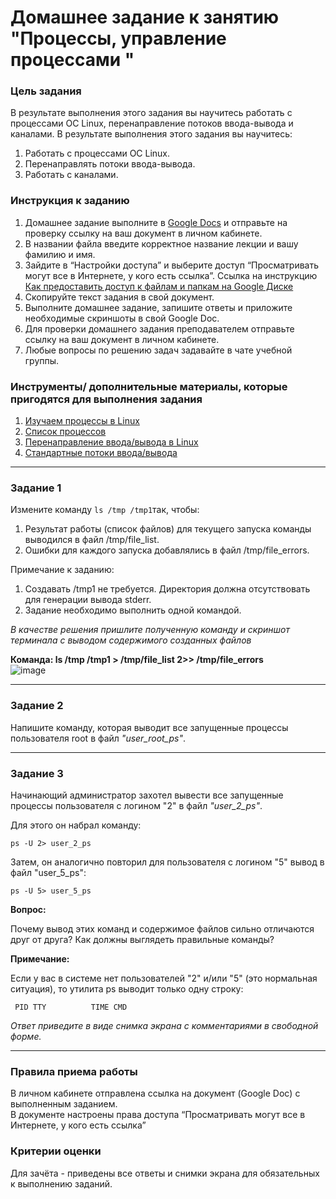 # Домашнее задание к занятию "Процессы, управление процессами "

### Цель задания
В результате выполнения этого задания вы научитесь работать с процессами ОС Linux, перенаправление потоков ввода-вывода и каналами.
В результате выполнения этого задания вы научитесь:
1. Работать с процессами ОС Linux.
2. Перенаправлять потоки ввода-вывода.
3. Работать с каналами.


### Инструкция к заданию

1. Домашнее задание выполните в [Google Docs](https://docs.google.com/) и отправьте на проверку ссылку на ваш документ в личном кабинете.
2. В названии файла введите корректное название лекции и вашу фамилию и имя.
3. Зайдите в “Настройки доступа” и выберите доступ “Просматривать могут все в Интернете, у кого есть ссылка”.
   Ссылка на инструкцию [Как предоставить доступ к файлам и папкам на Google Диске](https://support.google.com/docs/answer/2494822?hl=ru&co=GENIE.Platform%3DDesktop)
4. Скопируйте текст задания в свой документ.
5. Выполните домашнее задание, запишите ответы и приложите необходимые скриншоты в свой Google Doc.
6. Для проверки домашнего задания преподавателем отправьте ссылку на ваш документ в личном кабинете.
7. Любые вопросы по решению задач задавайте в чате учебной группы.

### Инструменты/ дополнительные материалы, которые пригодятся для выполнения задания

1. [Изучаем процессы в Linux](https://habr.com/ru/post/423049/)
2. [Список процессов](https://losst.pro/spisok-protsessov-linux)
3. [Перенаправление ввода/вывода в Linux](https://selectel.ru/blog/tutorials/linux-redirection/)
4. [Стандартные потоки ввода/вывода](http://xgu.ru/wiki/%D0%A1%D1%82%D0%B0%D0%BD%D0%B4%D0%B0%D1%80%D1%82%D0%BD%D1%8B%D0%B5_%D0%BF%D0%BE%D1%82%D0%BE%D0%BA%D0%B8_%D0%B2%D0%B2%D0%BE%D0%B4%D0%B0/%D0%B2%D1%8B%D0%B2%D0%BE%D0%B4%D0%B0)



------



### Задание 1

Измените команду ```ls /tmp /tmp1```так, чтобы:

1. Результат работы (список файлов) для текущего запуска команды выводился в файл /tmp/file_list.
2. Ошибки для каждого запуска добавлялись в файл /tmp/file_errors.

Примечание к заданию:
1. Создавать /tmp1 не требуется. Директория должна отсутствовать для генерации вывода stderr.
2. Задание необходимо выполнить одной командой.

*В качестве решения пришлите полученную команду и скриншот терминала с выводом содержимого созданных файлов*

**Команда: ls /tmp /tmp1 > /tmp/file_list 2>> /tmp/file_errors**  
![image](https://github.com/user-attachments/assets/92752523-d452-4321-ac72-2f8241c118a7)  


------


### Задание 2

Напишите команду, которая выводит все запущенные процессы пользователя root в файл *"user_root_ps"*.

------


### Задание 3

Начинающий администратор захотел вывести все запущенные процессы пользователя с логином "2" в файл *"user_2_ps"*.

Для этого он набрал команду:

```
ps -U 2> user_2_ps
```

Затем, он аналогично повторил для пользователя с логином "5" вывод в файл "user_5_ps":

```
ps -U 5> user_5_ps
```

**Вопрос:**

Почему вывод этих команд и содержимое файлов сильно отличаются друг от друга?  Как должны выглядеть правильные команды?

**Примечание:**

Если у вас в системе нет пользователей "2" и/или "5" (это нормальная ситуация), то утилита ps выводит только одну строку:

```
 PID TTY          TIME CMD     
```

*Ответ приведите в виде снимка экрана с комментариями в свободной форме.*

------


### Правила приема работы

В личном кабинете отправлена ссылка на документ (Google Doc) с выполненным заданием.  
В документе настроены права доступа “Просматривать могут все в Интернете, у кого есть ссылка”


### Критерии оценки

Для зачёта - приведены все ответы и снимки экрана для обязательных к выполнению заданий.
